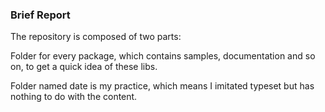 
### Brief Report

The repository is composed of two parts:

Folder for every package, which contains samples, documentation and so on, to get a quick idea of these libs.

Folder named date is my practice, which means I imitated typeset but has nothing to do with the content.
